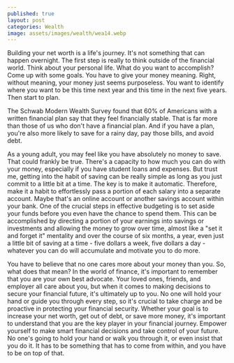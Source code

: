 ```yaml
---
published: true
layout: post
categories: Wealth
image: assets/images/wealth/wea14.webp
---
```


Building your net worth is a life's journey. It's not something that can happen overnight. The first step is really to think outside of the financial world. Think about your personal life. What do you want to accomplish? Come up with some goals. You have to give your money meaning. Right, without meaning, your money just seems purposeless. You want to identify where you want to be this time next year and this time in the next five years. Then start to plan.

The Schwab Modern Wealth Survey found that 60% of Americans with a written financial plan say that they feel financially stable. That is far more than those of us who don't have a financial plan. And if you have a plan, you're also more likely to save for a rainy day, pay those bills, and avoid debt.

As a young adult, you may feel like you have absolutely no money to save. That could frankly be true. There's a capacity to how much you can do with your money, especially if you have student loans and expenses. But trust me, getting into the habit of saving can be really simple as long as you just commit to a little bit at a time. The key is to make it automatic. Therefore, make it a habit to effortlessly pass a portion of each salary into a separate account. Maybe that's an online account or another savings account within your bank. One of the crucial steps in effective budgeting is to set aside your funds before you even have the chance to spend them. This can be accomplished by directing a portion of your earnings into savings or investments and allowing the money to grow over time, almost like a "set it and forget it" mentality and over the course of six months, a year, even just a little bit of saving at a time - five dollars a week, five dollars a day - whatever you can do will accumulate and motivate you to do more.

You have to believe that no one cares more about your money than you. So, what does that mean? In the world of finance, it's important to remember that you are your own best advocate. Your loved ones, friends, and employer all care about you, but when it comes to making decisions to secure your financial future, it's ultimately up to you. No one will hold your hand or guide you through every step, so it's crucial to take charge and be proactive in protecting your financial security. Whether your goal is to increase your net worth, get out of debt, or save more money, it's important to understand that you are the key player in your financial journey. Empower yourself to make smart financial decisions and take control of your future. No one's going to hold your hand or walk you through it, or even insist that you do it. It has to be something that has to come from within, and you have to be on top of that.

